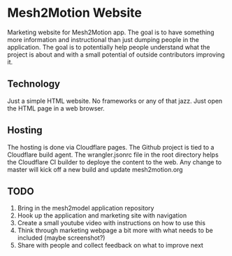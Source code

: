 # Mesh2Motion Website
Marketing website for Mesh2Motion app. The goal is to have something more information and instructional than just dumping people in the application. The goal is to potentially help people understand what the project is about and with a small potential of outside contributors improving it.

## Technology
Just a simple HTML website. No frameworks or any of that jazz. Just open the HTML page in a web browser.

## Hosting
The hosting is done via Cloudflare pages. The Github project is tied to a Cloudflare build agent. The wrangler.jsonrc file in the root directory helps the Cloudflare CI builder to deploye the content to the web. Any change to master will kick off a new build and update mesh2motion.org


## TODO
1. Bring in the mesh2model application repository
2. Hook up the application and marketing site with navigation
3. Create a small youtube video with instructions on how to use this
4. Think through marketing webpage a bit more with what needs to be included (maybe screenshot?)
5. Share with people and collect feedback on what to improve next
